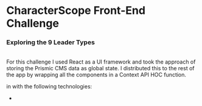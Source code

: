 # CharacterScope Front-End Challenge

### Exploring the 9 Leader Types

<br/>
For this challenge I used React as a UI framework and took the approach of storing the Prismic CMS data as global state. I distributed this to the rest of the app by wrapping all the components in a Context API HOC function.

in with the following technologies:

-
